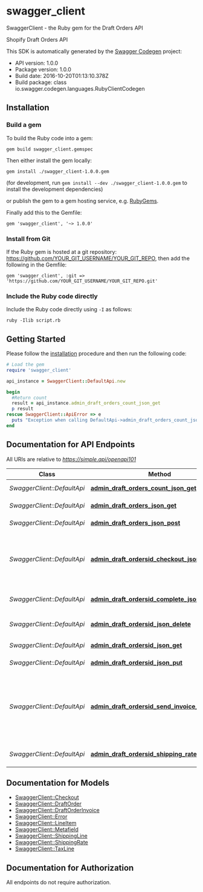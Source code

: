 # swagger_client

SwaggerClient - the Ruby gem for the Draft Orders API

Shopify Draft Orders API

This SDK is automatically generated by the [Swagger Codegen](https://github.com/swagger-api/swagger-codegen) project:

- API version: 1.0.0
- Package version: 1.0.0
- Build date: 2016-10-20T01:13:10.378Z
- Build package: class io.swagger.codegen.languages.RubyClientCodegen

## Installation

### Build a gem

To build the Ruby code into a gem:

```shell
gem build swagger_client.gemspec
```

Then either install the gem locally:

```shell
gem install ./swagger_client-1.0.0.gem
```
(for development, run `gem install --dev ./swagger_client-1.0.0.gem` to install the development dependencies)

or publish the gem to a gem hosting service, e.g. [RubyGems](https://rubygems.org/).

Finally add this to the Gemfile:

    gem 'swagger_client', '~> 1.0.0'

### Install from Git

If the Ruby gem is hosted at a git repository: https://github.com/YOUR_GIT_USERNAME/YOUR_GIT_REPO, then add the following in the Gemfile:

    gem 'swagger_client', :git => 'https://github.com/YOUR_GIT_USERNAME/YOUR_GIT_REPO.git'

### Include the Ruby code directly

Include the Ruby code directly using `-I` as follows:

```shell
ruby -Ilib script.rb
```

## Getting Started

Please follow the [installation](#installation) procedure and then run the following code:
```ruby
# Load the gem
require 'swagger_client'

api_instance = SwaggerClient::DefaultApi.new

begin
  #Return count
  result = api_instance.admin_draft_orders_count_json_get
  p result
rescue SwaggerClient::ApiError => e
  puts "Exception when calling DefaultApi->admin_draft_orders_count_json_get: #{e}"
end

```

## Documentation for API Endpoints

All URIs are relative to *https://simple.api/openapi101*

Class | Method | HTTP request | Description
------------ | ------------- | ------------- | -------------
*SwaggerClient::DefaultApi* | [**admin_draft_orders_count_json_get**](docs/DefaultApi.md#admin_draft_orders_count_json_get) | **GET** /admin/draft_orders/count.json | Return count
*SwaggerClient::DefaultApi* | [**admin_draft_orders_json_get**](docs/DefaultApi.md#admin_draft_orders_json_get) | **GET** /admin/draft_orders.json | Gets draft orders test test test
*SwaggerClient::DefaultApi* | [**admin_draft_orders_json_post**](docs/DefaultApi.md#admin_draft_orders_json_post) | **POST** /admin/draft_orders.json | Creates a draft order
*SwaggerClient::DefaultApi* | [**admin_draft_ordersid_checkout_json_post**](docs/DefaultApi.md#admin_draft_ordersid_checkout_json_post) | **POST** /admin/draft_orders/#{id}/checkout.json | Create or retrieve existing checkout for this draft order, to be used in Checkout API. Requires checkout scope
*SwaggerClient::DefaultApi* | [**admin_draft_ordersid_complete_json_put**](docs/DefaultApi.md#admin_draft_ordersid_complete_json_put) | **PUT** /admin/draft_orders/#{id}/complete.json | Remove a Draft Order from the database
*SwaggerClient::DefaultApi* | [**admin_draft_ordersid_json_delete**](docs/DefaultApi.md#admin_draft_ordersid_json_delete) | **DELETE** /admin/draft_orders/#{id}.json | removes a draft order from the database.
*SwaggerClient::DefaultApi* | [**admin_draft_ordersid_json_get**](docs/DefaultApi.md#admin_draft_ordersid_json_get) | **GET** /admin/draft_orders/#{id}.json | Receive a single Draft Order
*SwaggerClient::DefaultApi* | [**admin_draft_ordersid_json_put**](docs/DefaultApi.md#admin_draft_ordersid_json_put) | **PUT** /admin/draft_orders/#{id}.json | Modify an existing draft order
*SwaggerClient::DefaultApi* | [**admin_draft_ordersid_send_invoice_json_post**](docs/DefaultApi.md#admin_draft_ordersid_send_invoice_json_post) | **POST** /admin/draft_orders/#{id}/send_invoice.json | Send Invoice - “Minimal request” does not require any parameters to be sent (no request body at all or just an empty draft_order_invoice hash)
*SwaggerClient::DefaultApi* | [**admin_draft_ordersid_shipping_rates_json_get**](docs/DefaultApi.md#admin_draft_ordersid_shipping_rates_json_get) | **GET** /admin/draft_orders/#{id}/shipping_rates.json&#39; | gets shipping rates for a specific draft order


## Documentation for Models

 - [SwaggerClient::Checkout](docs/Checkout.md)
 - [SwaggerClient::DraftOrder](docs/DraftOrder.md)
 - [SwaggerClient::DraftOrderInvoice](docs/DraftOrderInvoice.md)
 - [SwaggerClient::Error](docs/Error.md)
 - [SwaggerClient::LineItem](docs/LineItem.md)
 - [SwaggerClient::Metafield](docs/Metafield.md)
 - [SwaggerClient::ShippingLine](docs/ShippingLine.md)
 - [SwaggerClient::ShippingRate](docs/ShippingRate.md)
 - [SwaggerClient::TaxLine](docs/TaxLine.md)


## Documentation for Authorization

 All endpoints do not require authorization.

